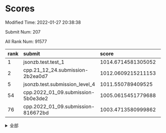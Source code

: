 # Scores

Modified Time: 2022-01-27 20:38:38

Submit Num: 207

All Rank Num: 91577

| rank |               submit               |       score        |       sigma        | pk_num |
| :--- | :--------------------------------- | :----------------- | :----------------- | :----- |
| 1    | jsonzb.test.test_1                 | 1014.6714581305052 | 0.8399622894856208 | 1771   |
| 2    | cpp.21_12_24.submission-2b2ea0d7   | 1012.0609215211153 | 0.7698082797639624 | 1771   |
| 5    | jsonzb.test.submission_level_4     | 1011.550789409525  | 0.7938235871442061 | 1767   |
| 54   | cpp.2022_01_09.submission-5b0e3de2 | 1005.0615451779688 | 0.7248530999020624 | 1771   |
| 76   | cpp.2022_01_09.submission-816672bd | 1003.4713580999862 | 0.7060342377416382 | 1770   |


<details>
<summary>全部</summary>

| rank |                 submit                 |       score        |       sigma        | pk_num |
| :--- | :------------------------------------- | :----------------- | :----------------- | :----- |
| 1    | jsonzb.test.test_1                     | 1014.6714581305052 | 0.8399622894856208 | 1771   |
| 2    | cpp.21_12_24.submission-2b2ea0d7       | 1012.0609215211153 | 0.7698082797639624 | 1771   |
| 3    | gobigger.level_3.submission_level_3_16 | 1011.8789158163902 | 0.7929520713425344 | 1769   |
| 4    | gobigger.level_3.submission_level_3_31 | 1011.6817896022761 | 0.8159745582225642 | 1771   |
| 5    | jsonzb.test.submission_level_4         | 1011.550789409525  | 0.7938235871442061 | 1767   |
| 6    | gobigger.level_3.submission_level_3_5  | 1011.4502423644237 | 0.7760672001817811 | 1769   |
| 7    | gobigger.level_3.submission_level_3_9  | 1011.2426618347628 | 0.7858946971736488 | 1768   |
| 8    | gobigger.level_3.submission_level_3_3  | 1010.9950911657453 | 0.7541540474036104 | 1772   |
| 9    | gobigger.level_3.submission_level_3_38 | 1010.9732063849461 | 0.7720888722245081 | 1769   |
| 10   | gobigger.level_3.submission_level_3_8  | 1010.958298437987  | 0.786440377298597  | 1769   |
| 11   | gobigger.level_3.submission_level_3_42 | 1010.80354678338   | 0.7911761150094306 | 1770   |
| 12   | gobigger.level_3.submission_level_3_39 | 1010.5943950906413 | 0.7467132788237887 | 1771   |
| 13   | gobigger.level_3.submission_level_3_37 | 1010.4838439502023 | 0.7578639509992767 | 1771   |
| 14   | gobigger.level_3.submission_level_3_33 | 1010.4746427747564 | 0.7429442629859829 | 1768   |
| 15   | gobigger.level_3.submission_level_3_35 | 1010.4311300746756 | 0.7580707157559952 | 1765   |
| 16   | gobigger.level_3.submission_level_3_30 | 1010.404725553815  | 0.7634020164887555 | 1768   |
| 17   | gobigger.level_3.submission_level_3_2  | 1010.3833347442996 | 0.7886394540208779 | 1767   |
| 18   | gobigger.level_3.submission_level_3_13 | 1010.3733886019346 | 0.7717911123446953 | 1774   |
| 19   | gobigger.level_3.submission_level_3_4  | 1010.3700628545647 | 0.7808532138212106 | 1767   |
| 20   | gobigger.level_3.submission_level_3_20 | 1010.369147287612  | 0.752649586008005  | 1772   |
| 21   | gobigger.level_3.submission_level_3_26 | 1010.3523395546799 | 0.763142908489226  | 1766   |
| 22   | gobigger.level_3.submission_level_3_29 | 1010.274855100053  | 0.775109028124898  | 1768   |
| 23   | gobigger.level_3.submission_level_3_23 | 1010.1995923700424 | 0.7485645482465167 | 1769   |
| 24   | gobigger.level_3.submission_level_3_40 | 1010.1908320627163 | 0.7722386413517798 | 1768   |
| 25   | gobigger.level_3.submission_level_3_34 | 1010.1846748610967 | 0.7510660888502537 | 1773   |
| 26   | gobigger.level_3.submission_level_3_44 | 1010.1065763893753 | 0.7547313831042924 | 1763   |
| 27   | gobigger.level_3.submission_level_3_43 | 1010.0185042321255 | 0.7676131874895284 | 1770   |
| 28   | gobigger.level_3.submission_level_3_6  | 1009.9946568222284 | 0.7650680377372722 | 1768   |
| 29   | gobigger.level_3.submission_level_3_17 | 1009.9318347598387 | 0.7463925202729578 | 1772   |
| 30   | gobigger.level_3.submission_level_3_15 | 1009.8812175572206 | 0.7458228933413008 | 1774   |
| 31   | gobigger.level_3.submission_level_3_21 | 1009.8470991687443 | 0.7596512020282692 | 1768   |
| 32   | gobigger.level_3.submission_level_3_48 | 1009.8290075009629 | 0.7840930560721304 | 1766   |
| 33   | gobigger.level_3.submission_level_3_32 | 1009.8264829693455 | 0.7761496728752014 | 1777   |
| 34   | gobigger.level_3.submission_level_3_12 | 1009.7521017748778 | 0.7413300414597243 | 1769   |
| 35   | gobigger.level_3.submission_level_3_27 | 1009.7434569546597 | 0.7607469156692479 | 1774   |
| 36   | gobigger.level_3.submission_level_3_45 | 1009.6844991605273 | 0.75345463297662   | 1767   |
| 37   | gobigger.level_3.submission_level_3_28 | 1009.6678693926532 | 0.7712768890971571 | 1768   |
| 38   | gobigger.level_3.submission_level_3_11 | 1009.6144008979654 | 0.7331639791175536 | 1766   |
| 39   | gobigger.level_3.submission_level_3_14 | 1009.5996378614046 | 0.7921341797025817 | 1768   |
| 40   | gobigger.level_3.submission_level_3_41 | 1009.5018703690768 | 0.7533714642890947 | 1774   |
| 41   | gobigger.level_3.submission_level_3_47 | 1009.3900859573977 | 0.7500207828052616 | 1770   |
| 42   | gobigger.level_3.submission_level_3_49 | 1009.3079356781725 | 0.7572559931630233 | 1772   |
| 43   | gobigger.level_3.submission_level_3_19 | 1009.2780242603333 | 0.763697532746003  | 1773   |
| 44   | gobigger.level_3.submission_level_3_1  | 1009.2499379155646 | 0.7308508773281672 | 1768   |
| 45   | gobigger.level_3.submission_level_3_7  | 1009.2479519316798 | 0.760926717242224  | 1771   |
| 46   | gobigger.level_3.submission_level_3_24 | 1009.2163086793514 | 0.741369681611624  | 1771   |
| 47   | gobigger.level_3.submission_level_3_0  | 1008.9921452220522 | 0.7635130677280632 | 1768   |
| 48   | gobigger.level_3.submission_level_3_36 | 1008.9806140871445 | 0.7619116848029782 | 1771   |
| 49   | gobigger.level_3.submission_level_3_10 | 1008.9354570407941 | 0.756302961389283  | 1766   |
| 50   | gobigger.level_3.submission_level_3_25 | 1008.7531967884908 | 0.7531024691749899 | 1765   |
| 51   | gobigger.level_3.submission_level_3_22 | 1008.4278366938203 | 0.7347645324039548 | 1771   |
| 52   | gobigger.level_3.submission_level_3_46 | 1008.3458639297456 | 0.7621763279535577 | 1768   |
| 53   | gobigger.level_3.submission_level_3_18 | 1008.2094582369276 | 0.7423340768700122 | 1771   |
| 54   | cpp.2022_01_09.submission-5b0e3de2     | 1005.0615451779688 | 0.7248530999020624 | 1771   |
| 55   | gobigger.level_1.submission_level_1_11 | 1004.5839982759611 | 0.7138274855223151 | 1773   |
| 56   | gobigger.level_1.submission_level_1_5  | 1004.5546433085485 | 0.7345543217755527 | 1774   |
| 57   | gobigger.level_1.submission_level_1_30 | 1004.5044314213904 | 0.7202838520696403 | 1767   |
| 58   | gobigger.level_1.submission_level_1_18 | 1004.4340754968342 | 0.7153865703572848 | 1770   |
| 59   | gobigger.level_1.submission_level_1_33 | 1004.2284772766965 | 0.7328641880046929 | 1769   |
| 60   | gobigger.level_1.submission_level_1_1  | 1004.1952196821918 | 0.7175131593548505 | 1769   |
| 61   | gobigger.level_1.submission_level_1_23 | 1004.1766395399421 | 0.7183663271372616 | 1772   |
| 62   | gobigger.level_1.submission_level_1_17 | 1004.1424760557738 | 0.7336782925238636 | 1766   |
| 63   | gobigger.level_1.submission_level_1_43 | 1004.0334037154714 | 0.7047759382971419 | 1768   |
| 64   | gobigger.level_1.submission_level_1_21 | 1004.0316989309637 | 0.7237322511174639 | 1771   |
| 65   | gobigger.level_1.submission_level_1_37 | 1003.8832729843914 | 0.7231745091899051 | 1767   |
| 66   | gobigger.level_1.submission_level_1_32 | 1003.8207159378611 | 0.718818039325118  | 1768   |
| 67   | gobigger.level_1.submission_level_1_22 | 1003.7279848650405 | 0.7368109640068375 | 1766   |
| 68   | gobigger.level_1.submission_level_1_31 | 1003.7130259434989 | 0.7243881994584034 | 1773   |
| 69   | gobigger.level_1.submission_level_1_16 | 1003.706512585802  | 0.7120800284102429 | 1772   |
| 70   | gobigger.level_1.submission_level_1_6  | 1003.6228084152264 | 0.7042417659288163 | 1770   |
| 71   | gobigger.level_1.submission_level_1_28 | 1003.5944436773234 | 0.7127909608886285 | 1770   |
| 72   | gobigger.level_1.submission_level_1_7  | 1003.550948151205  | 0.7186147667572079 | 1771   |
| 73   | gobigger.level_1.submission_level_1_39 | 1003.542608440085  | 0.7117386424462443 | 1765   |
| 74   | gobigger.level_1.submission_level_1_45 | 1003.5307155073061 | 0.7135510518135427 | 1773   |
| 75   | gobigger.level_1.submission_level_1_26 | 1003.5290856945854 | 0.7064363238158999 | 1766   |
| 76   | cpp.2022_01_09.submission-816672bd     | 1003.4713580999862 | 0.7060342377416382 | 1770   |
| 77   | gobigger.level_1.submission_level_1_20 | 1003.4129927406291 | 0.7182568750563765 | 1766   |
| 78   | gobigger.level_1.submission_level_1_49 | 1003.4075945670553 | 0.7090869403469624 | 1771   |
| 79   | gobigger.level_1.submission_level_1_25 | 1003.3438039526704 | 0.7126264761676377 | 1770   |
| 80   | gobigger.level_1.submission_level_1_41 | 1003.2665576664255 | 0.7066585331342116 | 1770   |
| 81   | gobigger.level_1.submission_level_1_44 | 1003.2263397198731 | 0.7226341562523425 | 1769   |
| 82   | gobigger.level_1.submission_level_1_36 | 1003.2208919560128 | 0.7097502831797998 | 1773   |
| 83   | gobigger.level_1.submission_level_1_15 | 1003.2031621286417 | 0.7125771569745932 | 1767   |
| 84   | gobigger.level_1.submission_level_1_12 | 1003.1983927575423 | 0.7211502555158662 | 1766   |
| 85   | gobigger.level_1.submission_level_1_3  | 1003.1485512265466 | 0.7185974865231302 | 1768   |
| 86   | gobigger.level_1.submission_level_1_2  | 1003.0776742111259 | 0.7179623497700018 | 1767   |
| 87   | gobigger.level_1.submission_level_1_38 | 1002.9762707183573 | 0.7141813779987333 | 1764   |
| 88   | gobigger.level_1.submission_level_1_46 | 1002.922655938676  | 0.7177941739733619 | 1769   |
| 89   | gobigger.level_1.submission_level_1_42 | 1002.9195267482505 | 0.722783919945351  | 1775   |
| 90   | gobigger.level_1.submission_level_1_4  | 1002.7664846590748 | 0.7133976146468642 | 1769   |
| 91   | gobigger.level_1.submission_level_1_40 | 1002.7520315969391 | 0.7058149164916586 | 1768   |
| 92   | gobigger.level_1.submission_level_1_14 | 1002.5860406749407 | 0.7083339240915837 | 1774   |
| 93   | gobigger.level_1.submission_level_1_27 | 1002.5829895222034 | 0.7274237609271331 | 1767   |
| 94   | gobigger.level_1.submission_level_1_24 | 1002.4399699242396 | 0.716234349496626  | 1764   |
| 95   | gobigger.level_1.submission_level_1_13 | 1002.4239091893195 | 0.7150385096842422 | 1772   |
| 96   | gobigger.level_1.submission_level_1_19 | 1002.4141817583738 | 0.7121297324522179 | 1769   |
| 97   | gobigger.level_1.submission_level_1_10 | 1002.379321302806  | 0.7294683028934683 | 1771   |
| 98   | gobigger.level_1.submission_level_1_47 | 1002.2727299369376 | 0.7201277796364298 | 1771   |
| 99   | gobigger.level_1.submission_level_1_8  | 1002.2410267825848 | 0.7189025643270256 | 1774   |
| 100  | gobigger.level_1.submission_level_1_48 | 1002.2384381834584 | 0.7240457823206854 | 1767   |
| 101  | gobigger.level_1.submission_level_1_0  | 1002.1971508660698 | 0.7138838453496653 | 1769   |
| 102  | gobigger.level_1.submission_level_1_9  | 1002.1637370478101 | 0.7132184234831963 | 1766   |
| 103  | gobigger.level_1.submission_level_1_34 | 1002.0969737706454 | 0.7138447989966502 | 1776   |
| 104  | gobigger.level_1.submission_level_1_29 | 1001.9496753308465 | 0.7119199297252548 | 1766   |
| 105  | gobigger.level_1.submission_level_1_35 | 1001.7199028218048 | 0.7158547097335713 | 1765   |
| 106  | gobigger.random.submission_random_13   | 997.6605354803824  | 0.6985391721756876 | 1768   |
| 107  | gobigger.random.submission_random_11   | 997.4719039010719  | 0.6991416654444893 | 1771   |
| 108  | gobigger.random.submission_random_38   | 997.4584196794592  | 0.7017313887667471 | 1767   |
| 109  | gobigger.random.submission_random_47   | 997.1943279966996  | 0.7131583321986154 | 1767   |
| 110  | gobigger.random.submission_random_39   | 997.1852350734479  | 0.7120884550291325 | 1770   |
| 111  | gobigger.random.submission_random_45   | 997.0847090945745  | 0.7162968198921369 | 1766   |
| 112  | gobigger.random.submission_random_48   | 996.9357849486581  | 0.7004901399687594 | 1769   |
| 113  | gobigger.random.submission_random_12   | 996.9032539915139  | 0.704880011252295  | 1773   |
| 114  | gobigger.random.submission_random_35   | 996.856275978274   | 0.7168923074146016 | 1768   |
| 115  | gobigger.random.submission_random_6    | 996.6867319725177  | 0.7165265115194367 | 1770   |
| 116  | gobigger.random.submission_random_46   | 996.6413426192241  | 0.7130781969096147 | 1774   |
| 117  | gobigger.random.submission_random_21   | 996.631515578492   | 0.7099239081716918 | 1772   |
| 118  | gobigger.random.submission_random_26   | 996.6083211112359  | 0.7041884874937936 | 1771   |
| 119  | gobigger.random.submission_random_1    | 996.6006244679462  | 0.7020175885028469 | 1769   |
| 120  | gobigger.random.submission_random_5    | 996.5606334942026  | 0.7149976147038408 | 1769   |
| 121  | gobigger.random.submission_random_23   | 996.434643721413   | 0.7107464211474185 | 1769   |
| 122  | gobigger.random.submission_random_28   | 996.425638813997   | 0.7136135637149685 | 1766   |
| 123  | gobigger.random.submission_random_7    | 996.3222183893447  | 0.715989016900173  | 1771   |
| 124  | gobigger.random.submission_random_4    | 996.2740999616152  | 0.7064059228877232 | 1770   |
| 125  | gobigger.random.submission_random_22   | 996.1828748587295  | 0.7053857113066399 | 1770   |
| 126  | gobigger.random.submission_random_25   | 996.0749294835734  | 0.7256153878843301 | 1772   |
| 127  | gobigger.random.submission_random_27   | 995.9835047324509  | 0.7064579493060565 | 1767   |
| 128  | gobigger.random.submission_random_44   | 995.8892990711576  | 0.7104853438275689 | 1772   |
| 129  | gobigger.random.submission_random_34   | 995.8863495037068  | 0.7125977138972843 | 1769   |
| 130  | gobigger.random.submission_random_9    | 995.879794544382   | 0.7144691322789479 | 1770   |
| 131  | gobigger.random.submission_random_14   | 995.863263977832   | 0.7278699741803619 | 1768   |
| 132  | gobigger.random.submission_random_0    | 995.8287241602983  | 0.7182590327947047 | 1763   |
| 133  | gobigger.random.submission_random_2    | 995.7959698645286  | 0.7008381993146121 | 1770   |
| 134  | gobigger.random.submission_random_24   | 995.7849711112847  | 0.7104649864401468 | 1771   |
| 135  | gobigger.random.submission_random_18   | 995.7780537148896  | 0.7037399729464241 | 1766   |
| 136  | gobigger.random.submission_random_15   | 995.7726341093907  | 0.7017129866223134 | 1771   |
| 137  | gobigger.random.submission_random_19   | 995.6960548494447  | 0.7003301644016767 | 1774   |
| 138  | gobigger.random.submission_random_16   | 995.6390691174382  | 0.7222964109037605 | 1773   |
| 139  | gobigger.random.submission_random_31   | 995.5864127173401  | 0.7160200811957048 | 1773   |
| 140  | gobigger.random.submission_random_8    | 995.4327800827892  | 0.7142395029616695 | 1775   |
| 141  | gobigger.random.submission_random_30   | 995.3721764962323  | 0.7175479981994856 | 1769   |
| 142  | gobigger.random.submission_random_37   | 995.3660366078459  | 0.7141858817563723 | 1772   |
| 143  | gobigger.random.submission_random_41   | 995.2981326218103  | 0.7040729734582621 | 1770   |
| 144  | gobigger.random.submission_random_49   | 995.2979132074598  | 0.7272231392570996 | 1772   |
| 145  | gobigger.random.submission_random_29   | 995.2527132389771  | 0.7282663927430271 | 1771   |
| 146  | gobigger.random.submission_random_33   | 995.2258848231269  | 0.7242317232823525 | 1768   |
| 147  | gobigger.random.submission_random_43   | 995.2063246382352  | 0.712588223244899  | 1768   |
| 148  | gobigger.random.submission_random_40   | 995.026641482417   | 0.7069088464104021 | 1766   |
| 149  | gobigger.random.submission_random_32   | 994.9900482988935  | 0.7105997993515766 | 1765   |
| 150  | gobigger.random.submission_random_3    | 994.9762806944982  | 0.7326196193494496 | 1770   |
| 151  | gobigger.random.submission_random_17   | 994.9599016667524  | 0.7115572679666052 | 1773   |
| 152  | gobigger.random.submission_random_36   | 994.9307475092935  | 0.7147470704416272 | 1768   |
| 153  | gobigger.random.submission_random_20   | 994.7994661694732  | 0.7160013781285365 | 1768   |
| 154  | gobigger.level_2.submission_level_2_26 | 994.6607678954855  | 0.738973732413845  | 1771   |
| 155  | gobigger.random.submission_random_10   | 994.2503148165835  | 0.7259701279251752 | 1774   |
| 156  | gobigger.random.submission_random_42   | 993.689872017735   | 0.7131971388991702 | 1775   |
| 157  | gobigger.level_2.submission_level_2_25 | 993.5404715471577  | 0.7355338629631346 | 1766   |
| 158  | gobigger.level_2.submission_level_2_23 | 993.2358489235144  | 0.7408359496489693 | 1773   |
| 159  | gobigger.level_2.submission_level_2_5  | 993.2291940448222  | 0.7325595347831646 | 1769   |
| 160  | gobigger.level_2.submission_level_2_7  | 993.0581843636438  | 0.7304575405693443 | 1772   |
| 161  | gobigger.level_2.submission_level_2_22 | 992.9454658968098  | 0.7388866367275697 | 1766   |
| 162  | gobigger.level_2.submission_level_2_27 | 992.8480549007168  | 0.738039750338256  | 1774   |
| 163  | gobigger.level_2.submission_level_2_32 | 992.7948536786776  | 0.7380412826052937 | 1772   |
| 164  | gobigger.level_2.submission_level_2_17 | 992.7116006441088  | 0.7436609859384288 | 1769   |
| 165  | gobigger.level_2.submission_level_2_46 | 992.6852960395361  | 0.7307951189949133 | 1772   |
| 166  | gobigger.level_2.submission_level_2_24 | 992.6770700844314  | 0.7262673777421629 | 1765   |
| 167  | gobigger.level_2.submission_level_2_28 | 992.5715542042075  | 0.7372834743738663 | 1773   |
| 168  | gobigger.level_2.submission_level_2_9  | 992.5711426561134  | 0.7121719826538975 | 1769   |
| 169  | gobigger.level_2.submission_level_2_10 | 992.5676213010227  | 0.7338499570541328 | 1768   |
| 170  | gobigger.level_2.submission_level_2_48 | 992.4612354926575  | 0.7531573825960975 | 1771   |
| 171  | gobigger.level_2.submission_level_2_44 | 992.4210201315694  | 0.7508363117984637 | 1768   |
| 172  | gobigger.level_2.submission_level_2_42 | 992.3708214565659  | 0.7427517702301516 | 1768   |
| 173  | gobigger.level_2.submission_level_2_49 | 992.2666365849053  | 0.7393695585726371 | 1769   |
| 174  | gobigger.level_2.submission_level_2_8  | 992.2102079751736  | 0.7595175567971916 | 1772   |
| 175  | gobigger.level_2.submission_level_2_12 | 992.1987903692344  | 0.7427323449168101 | 1768   |
| 176  | gobigger.level_2.submission_level_2_36 | 992.1853570846963  | 0.7284405150995894 | 1770   |
| 177  | gobigger.level_2.submission_level_2_11 | 992.1403294839229  | 0.7365094345302666 | 1769   |
| 178  | gobigger.level_2.submission_level_2_30 | 992.0415353104474  | 0.7520270374698155 | 1771   |
| 179  | gobigger.level_2.submission_level_2_0  | 991.9655006403177  | 0.7384264996315602 | 1766   |
| 180  | gobigger.level_2.submission_level_2_3  | 991.9345917759243  | 0.7264235388016713 | 1770   |
| 181  | gobigger.level_2.submission_level_2_18 | 991.8921670358549  | 0.7407146661437434 | 1769   |
| 182  | gobigger.level_2.submission_level_2_37 | 991.8846602949329  | 0.7458259445187551 | 1771   |
| 183  | gobigger.level_2.submission_level_2_38 | 991.8095560551318  | 0.745763137342776  | 1770   |
| 184  | gobigger.level_2.submission_level_2_14 | 991.7849827566264  | 0.7434622427196632 | 1773   |
| 185  | gobigger.level_2.submission_level_2_4  | 991.7830411604807  | 0.756560600763897  | 1769   |
| 186  | gobigger.level_2.submission_level_2_47 | 991.7162650667171  | 0.758712293456076  | 1775   |
| 187  | gobigger.level_2.submission_level_2_41 | 991.7112816718103  | 0.7490489713698911 | 1773   |
| 188  | gobigger.level_2.submission_level_2_35 | 991.6122898220425  | 0.7695833667297359 | 1774   |
| 189  | gobigger.level_2.submission_level_2_2  | 991.4835302934911  | 0.735828199986987  | 1766   |
| 190  | gobigger.level_2.submission_level_2_16 | 991.4199522023835  | 0.7616557856847943 | 1770   |
| 191  | gobigger.level_2.submission_level_2_39 | 991.4177049693784  | 0.7488002785948223 | 1770   |
| 192  | gobigger.level_2.submission_level_2_13 | 991.4113769799626  | 0.7312608188092102 | 1775   |
| 193  | gobigger.level_2.submission_level_2_31 | 991.3909637669786  | 0.7234048302753142 | 1769   |
| 194  | gobigger.level_2.submission_level_2_33 | 991.3190341289693  | 0.7426398032591515 | 1765   |
| 195  | gobigger.level_2.submission_level_2_19 | 991.2507502927623  | 0.7626462511173797 | 1770   |
| 196  | gobigger.level_2.submission_level_2_45 | 991.243014127112   | 0.7734948819564558 | 1772   |
| 197  | gobigger.level_2.submission_level_2_29 | 991.1569353919066  | 0.7435242688268294 | 1767   |
| 198  | gobigger.level_2.submission_level_2_6  | 991.1554676971738  | 0.7518304428995427 | 1770   |
| 199  | gobigger.level_2.submission_level_2_1  | 991.0503371990746  | 0.7516620467214108 | 1766   |
| 200  | gobigger.level_2.submission_level_2_21 | 990.9728720919908  | 0.7642755032359293 | 1769   |
| 201  | gobigger.level_2.submission_level_2_34 | 990.7671996693792  | 0.7437291854924895 | 1775   |
| 202  | gobigger.level_2.submission_level_2_15 | 990.3603218860721  | 0.7759033361833635 | 1771   |
| 203  | gobigger.level_2.submission_level_2_40 | 990.1864022306512  | 0.7769572914628485 | 1768   |
| 204  | gobigger.level_2.submission_level_2_43 | 990.031412240066   | 0.7713835490389119 | 1767   |
| 205  | gobigger.level_2.submission_level_2_20 | 989.4903711810429  | 0.7858642416311504 | 1767   |
| 206  | gobigger.none.submission_none_1        | 978.5401432961555  | 1.1945762719433588 | 1768   |
| 207  | gobigger.none.submission_none_0        | 975.715802725463   | 1.377529728214276  | 1772   |

</details>